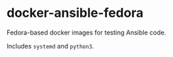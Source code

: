 # docker-ansible-fedora

Fedora-based docker images for testing Ansible code.

Includes `systemd` and `python3`.
